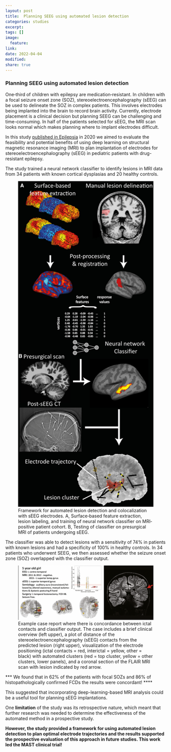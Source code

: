 ```yaml
---
layout: post
title:  Planning SEEG using automated lesion detection
categories: studies
excerpt: 
tags: []
image:
  feature:
link:
date: 2022-04-04
modified:
share: true
---
```

### Planning SEEG using automated lesion detection

One‐third of children with epilepsy are medication‐resistant. In children with a focal seizure onset zone (SOZ), stereoelectroencephalography (sEEG) can be used to delineate the SOZ in complex patients. This involves electrodes being implanted into the brain to record brain activity. Currently, electrode placement is a clinical decision but planning SEEG can be challenging and time-consuming. In half of the patients selected for sEEG, the MRI scan looks normal which makes planning where to implant electrodes difficult. 

In this study [published in Epilepsia](https://www.ncbi.nlm.nih.gov/pmc/articles/PMC8432161/) in 2020 we aimed to evaluate the feasibility and potential benefits of using deep learning on structural magnetic resonance imaging (MRI) to plan implantation of electrodes for stereoelectroencephalography (sEEG) in pediatric patients with drug-resistant epilepsy. 


The study trained a neural network classifier to identify lesions in MRI data from 34 patients with known cortical dysplasias and 20 healthy controls. 

<figure>
<img src="/images/seeg_method.jpeg"
alt="Framework for automated lesion detection and colocalization with sEEG electrodes.">
<figcaption> Framework for automated lesion detection and colocalization with sEEG electrodes. A, Surface‐based feature extraction, lesion labeling, and training of neural network classifier on MRI‐positive patient cohort. B, Testing of classifier on presurgical MRI of patients undergoing sEEG.</figcaption>
</figure>

The classifier was able to detect lesions with a sensitivity of 74% in patients with known lesions and had a specificity of 100% in healthy controls. In 34 patients who underwent SEEG, we then assessed whether the  seizure onset zone (SOZ) overlapped with the classifier output. 

<figure>
<img src="/images/seeg_case.png"
alt="Example case report where there is concordance between ictal contacts and classifier output">
<figcaption>Example case report where there is concordance between ictal contacts and classifier output.  The case includes a brief clinical overview (left upper), a plot of distance of the stereoelectroencephalography (sEEG) contacts from the predicted lesion (right upper), visualization of the electrode positioning (ictal contacts = red, interictal = yellow, other = black) with automated clusters (red = top cluster, yellow = other clusters, lower panels), and a coronal section of the FLAIR MRI scan with lesion indicated by red arrow. </figcaption>
</figure>

*** We found that in 62% of the patients with focal SOZs and 86% of histopathologically confirmed FCDs the results were concordant! ****

This suggested that incorporating deep-learning-based MRI analysis could be a useful tool for planning sEEG implantations. 

One **limitation** of the study was its retrospective nature, which meant that further research was needed to determine the effectiveness of the automated method in a prospective study. 

**However, the study provided a framework for using automated lesion detection to plan optimal electrode trajectories and the results supported the prospective evaluation of this approach in future studies. This work led the MAST clinical trial!**
